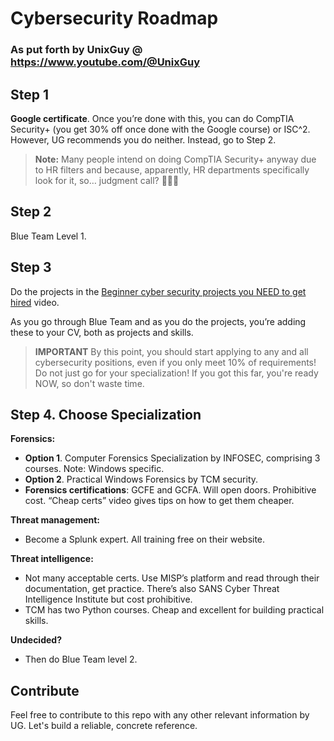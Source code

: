 # Cybersecurity Roadmap

### As put forth by UnixGuy @ https://www.youtube.com/@UnixGuy

## Step 1

**Google certificate**. Once you’re done with this, you can do CompTIA Security+ (you get 30% off once done with the Google course) or ISC^2. However, UG recommends you do neither. Instead, go to Step 2.

> **Note:** Many people intend on doing CompTIA Security+ anyway due to HR filters and because, apparently, HR departments specifically look for it, so… judgment call? 🤷🏻‍♂️

## Step 2

Blue Team Level 1.

## Step 3

Do the projects in the [Beginner cyber security projects you NEED to get hired](https://www.youtube.com/watch?v=LFlsDm8w36A) video.

As you go through Blue Team and as you do the projects, you’re adding these to your CV, both as projects and skills.

> **IMPORTANT** By this point, you should start applying to any and all cybersecurity positions, even if you only meet 10% of requirements! Do not just go for your specialization! If you got this far, you're ready NOW, so don't waste time.

## Step 4. Choose Specialization

**Forensics:**

- **Option 1**. Computer Forensics Specialization by INFOSEC, comprising 3 courses. Note: Windows specific.
- **Option 2**. Practical Windows Forensics by TCM security.
- **Forensics certifications**: GCFE and GCFA. Will open doors. Prohibitive cost. “Cheap certs” video gives tips on how to get them cheaper.

**Threat management:**

- Become a Splunk expert. All training free on their website.

**Threat intelligence:**

- Not many acceptable certs. Use MISP’s platform and read through their documentation, get practice. There’s also SANS Cyber Threat Intelligence Institute but cost prohibitive.
- TCM has two Python courses. Cheap and excellent for building practical skills.

**Undecided?**

- Then do Blue Team level 2.

## Contribute

Feel free to contribute to this repo with any other relevant information by UG. Let's build a reliable, concrete reference.
